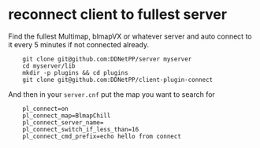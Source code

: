 # reconnect client to fullest server

Find the fullest Multimap, blmapVX or whatever server
and auto connect to it every 5 minutes if not connected already.


        git clone git@github.com:DDNetPP/server myserver
        cd myserver/lib
        mkdir -p plugins && cd plugins
        git clone git@github.com:DDNetPP/client-plugin-connect

And then in your ``server.cnf`` put the map you want to search for

        pl_connect=on
        pl_connect_map=BlmapChill
        pl_connect_server_name=
        pl_connect_switch_if_less_than=16
        pl_connect_cmd_prefix=echo hello from connect
